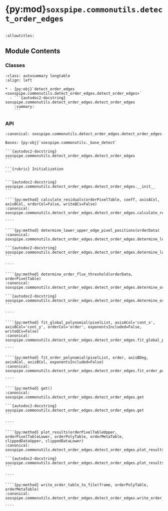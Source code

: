 # {py:mod}`soxspipe.commonutils.detect_order_edges`

```{py:module} soxspipe.commonutils.detect_order_edges
```

```{autodoc2-docstring} soxspipe.commonutils.detect_order_edges
:allowtitles:
```

## Module Contents

### Classes

````{list-table}
:class: autosummary longtable
:align: left

* - {py:obj}`detect_order_edges <soxspipe.commonutils.detect_order_edges.detect_order_edges>`
  - ```{autodoc2-docstring} soxspipe.commonutils.detect_order_edges.detect_order_edges
    :summary:
    ```
````

### API

`````{py:class} detect_order_edges(log, flatFrame, orderCentreTable, settings=False, recipeSettings=False, recipeName='soxs-mflat', verbose=False, qcTable=False, productsTable=False, tag='', sofName=False, binx=1, biny=1, extendToEdges=True, lampTag=False, startNightDate='')
:canonical: soxspipe.commonutils.detect_order_edges.detect_order_edges

Bases: {py:obj}`soxspipe.commonutils._base_detect`

```{autodoc2-docstring} soxspipe.commonutils.detect_order_edges.detect_order_edges
```

```{rubric} Initialization
```

```{autodoc2-docstring} soxspipe.commonutils.detect_order_edges.detect_order_edges.__init__
```

````{py:method} calculate_residuals(orderPixelTable, coeff, axisACol, axisBCol, orderCol=False, writeQCs=False)
:canonical: soxspipe.commonutils.detect_order_edges.detect_order_edges.calculate_residuals

````

````{py:method} determine_lower_upper_edge_pixel_positions(orderData)
:canonical: soxspipe.commonutils.detect_order_edges.detect_order_edges.determine_lower_upper_edge_pixel_positions

```{autodoc2-docstring} soxspipe.commonutils.detect_order_edges.detect_order_edges.determine_lower_upper_edge_pixel_positions
```

````

````{py:method} determine_order_flux_threshold(orderData, orderPixelTable)
:canonical: soxspipe.commonutils.detect_order_edges.detect_order_edges.determine_order_flux_threshold

```{autodoc2-docstring} soxspipe.commonutils.detect_order_edges.detect_order_edges.determine_order_flux_threshold
```

````

````{py:method} fit_global_polynomial(pixelList, axisACol='cont_x', axisBCol='cont_y', orderCol='order', exponentsIncluded=False, writeQCs=False)
:canonical: soxspipe.commonutils.detect_order_edges.detect_order_edges.fit_global_polynomial

````

````{py:method} fit_order_polynomial(pixelList, order, axisBDeg, axisACol, axisBCol, exponentsIncluded=False)
:canonical: soxspipe.commonutils.detect_order_edges.detect_order_edges.fit_order_polynomial

````

````{py:method} get()
:canonical: soxspipe.commonutils.detect_order_edges.detect_order_edges.get

```{autodoc2-docstring} soxspipe.commonutils.detect_order_edges.detect_order_edges.get
```

````

````{py:method} plot_results(orderPixelTableUpper, orderPixelTableLower, orderPolyTable, orderMetaTable, clippedDataUpper, clippedDataLower)
:canonical: soxspipe.commonutils.detect_order_edges.detect_order_edges.plot_results

```{autodoc2-docstring} soxspipe.commonutils.detect_order_edges.detect_order_edges.plot_results
```

````

````{py:method} write_order_table_to_file(frame, orderPolyTable, orderMetaTable)
:canonical: soxspipe.commonutils.detect_order_edges.detect_order_edges.write_order_table_to_file

````

`````
